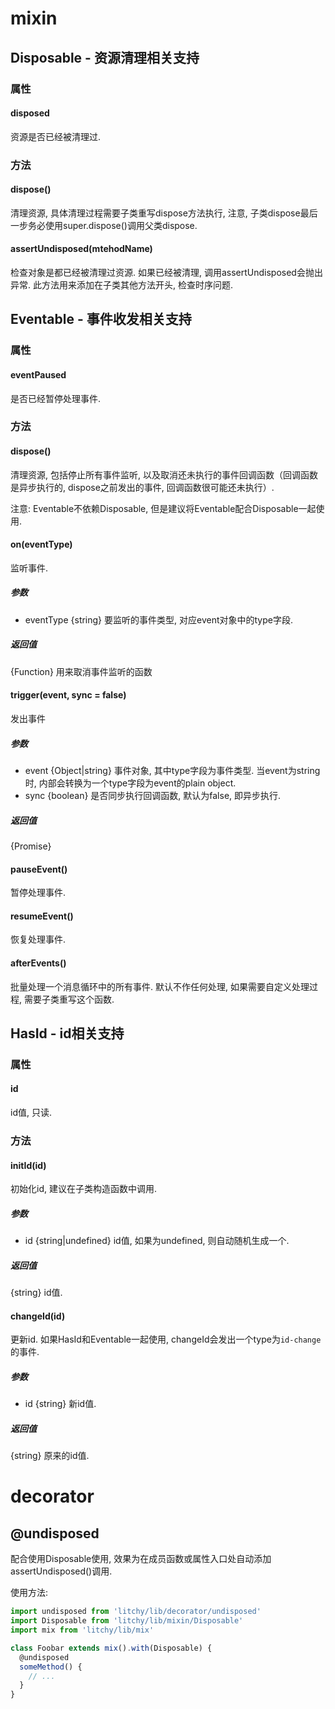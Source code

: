 # mixin

## Disposable - 资源清理相关支持

### 属性

#### disposed

资源是否已经被清理过. 

### 方法

#### dispose()

清理资源, 具体清理过程需要子类重写dispose方法执行, 注意, 子类dispose最后一步务必使用super.dispose()调用父类dispose. 

#### assertUndisposed(mtehodName)

检查对象是都已经被清理过资源. 如果已经被清理, 调用assertUndisposed会抛出异常. 此方法用来添加在子类其他方法开头, 检查时序问题. 

## Eventable - 事件收发相关支持

### 属性

#### eventPaused

是否已经暂停处理事件.

### 方法

#### dispose()

清理资源, 包括停止所有事件监听, 以及取消还未执行的事件回调函数（回调函数是异步执行的, dispose之前发出的事件, 回调函数很可能还未执行）. 

注意: Eventable不依赖Disposable, 但是建议将Eventable配合Disposable一起使用. 

#### on(eventType)

监听事件. 

##### 参数

* eventType {string} 要监听的事件类型, 对应event对象中的type字段. 

##### 返回值

{Function} 用来取消事件监听的函数

#### trigger(event, sync = false)

发出事件

##### 参数

* event {Object|string} 事件对象, 其中type字段为事件类型. 当event为string时, 内部会转换为一个type字段为event的plain object. 
* sync {boolean} 是否同步执行回调函数, 默认为false, 即异步执行. 

##### 返回值

{Promise}

#### pauseEvent()

暂停处理事件. 

#### resumeEvent()

恢复处理事件. 

#### afterEvents()

批量处理一个消息循环中的所有事件. 默认不作任何处理, 如果需要自定义处理过程, 需要子类重写这个函数. 

## HasId - id相关支持

### 属性

#### id

id值, 只读.

### 方法

#### initId(id)

初始化id, 建议在子类构造函数中调用.

##### 参数

* id {string|undefined} id值, 如果为undefined, 则自动随机生成一个.

##### 返回值

{string} id值.

#### changeId(id)

更新id. 如果HasId和Eventable一起使用, changeId会发出一个type为`id-change`的事件.

##### 参数

* id {string} 新id值.

##### 返回值

{string} 原来的id值.

# decorator

## @undisposed

配合使用Disposable使用, 效果为在成员函数或属性入口处自动添加assertUndisposed()调用.

使用方法:

``` js
import undisposed from 'litchy/lib/decorator/undisposed'
import Disposable from 'litchy/lib/mixin/Disposable'
import mix from 'litchy/lib/mix'

class Foobar extends mix().with(Disposable) {
  @undisposed
  someMethod() {
    // ...
  }
}
```
